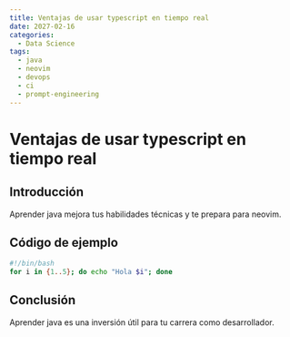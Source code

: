 ```yaml
---
title: Ventajas de usar typescript en tiempo real
date: 2027-02-16
categories:
  - Data Science
tags:
  - java
  - neovim
  - devops
  - ci
  - prompt-engineering
---
```


# Ventajas de usar typescript en tiempo real

## Introducción

Aprender java mejora tus habilidades técnicas y te prepara para neovim.

## Código de ejemplo

```bash
#!/bin/bash
for i in {1..5}; do echo "Hola $i"; done
```

## Conclusión

Aprender java es una inversión útil para tu carrera como desarrollador.